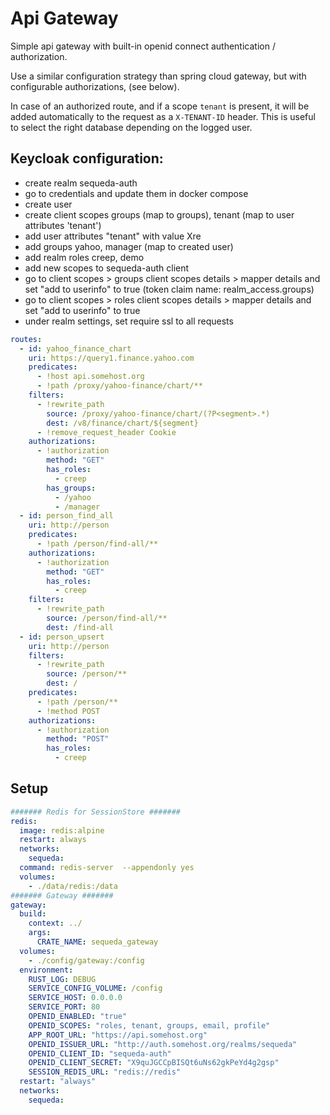 # Api Gateway

Simple api gateway with built-in openid connect authentication / authorization.

Use a similar configuration strategy than spring cloud gateway, but with configurable authorizations, (see below).

In case of an authorized route, and if a scope `tenant` is present, it will be
added automatically to the request as a `X-TENANT-ID` header.
This is useful to select the right database depending on the logged user.

## Keycloak configuration:

- create realm sequeda-auth
- go to credentials and update them in docker compose
- create user
- create client scopes groups (map to groups), tenant (map to user attributes 'tenant')
- add user attributes "tenant" with value Xre
- add groups yahoo, manager (map to created user)
- add realm roles creep, demo
- add new scopes to sequeda-auth client
- go to client scopes > groups client scopes details > mapper details and set "add to userinfo" to true (token claim name: realm_access.groups)
- go to client scopes > roles client scopes details > mapper details and set "add to userinfo" to true
- under realm settings, set require ssl to all requests

```yaml
routes:
  - id: yahoo_finance_chart
    uri: https://query1.finance.yahoo.com
    predicates:
      - !host api.somehost.org
      - !path /proxy/yahoo-finance/chart/**
    filters:
      - !rewrite_path
        source: /proxy/yahoo-finance/chart/(?P<segment>.*)
        dest: /v8/finance/chart/${segment}
      - !remove_request_header Cookie
    authorizations:
      - !authorization
        method: "GET"
        has_roles:
          - creep
        has_groups:
          - /yahoo
          - /manager
  - id: person_find_all
    uri: http://person
    predicates:
      - !path /person/find-all/**
    authorizations:
      - !authorization
        method: "GET"
        has_roles:
          - creep
    filters:
      - !rewrite_path
        source: /person/find-all/**
        dest: /find-all
  - id: person_upsert
    uri: http://person
    filters:
      - !rewrite_path
        source: /person/**
        dest: /
    predicates:
      - !path /person/**
      - !method POST
    authorizations:
      - !authorization
        method: "POST"
        has_roles:
          - creep
```

## Setup

```yaml
####### Redis for SessionStore #######
redis:
  image: redis:alpine
  restart: always
  networks:
    sequeda:
  command: redis-server  --appendonly yes
  volumes:
    - ./data/redis:/data
####### Gateway #######
gateway:
  build:
    context: ../
    args:
      CRATE_NAME: sequeda_gateway
  volumes:
    - ./config/gateway:/config
  environment:
    RUST_LOG: DEBUG
    SERVICE_CONFIG_VOLUME: /config
    SERVICE_HOST: 0.0.0.0
    SERVICE_PORT: 80
    OPENID_ENABLED: "true"
    OPENID_SCOPES: "roles, tenant, groups, email, profile"
    APP_ROOT_URL: "https://api.somehost.org"
    OPENID_ISSUER_URL: "http://auth.somehost.org/realms/sequeda"
    OPENID_CLIENT_ID: "sequeda-auth"
    OPENID_CLIENT_SECRET: "X9quJGCCpBISQt6uNs62gkPeYd4g2gsp"
    SESSION_REDIS_URL: "redis://redis"
  restart: "always"
  networks:
    sequeda:
```
